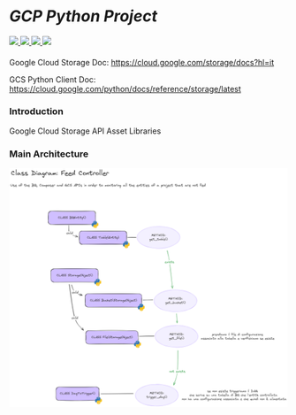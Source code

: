 # _GCP Python Project_

  </a>
  <a href="https://www.python.org/downloads/release/python-311">
    <img src="https://img.shields.io/badge/python-3.11-purple.svg" lazyload />
  </a>
  </a>
  <a href="">
    <img src="https://img.shields.io/badge/GoogleCloud lib-0.34.0-blue.svg" lazyload />
  </a>
  </a>
  <a href="">
    <img src="https://img.shields.io/badge/CloudStorage lib-2.16.0-lightblue.svg" lazyload />
  </a>
  </a>
  <a href="">
    <img src="https://img.shields.io/badge/BigQuery lib-3.21.0-lightgreen.svg" lazyload />
  </a>

####

Google Cloud Storage Doc: https://cloud.google.com/storage/docs?hl=it

GCS Python Client Doc: https://cloud.google.com/python/docs/reference/storage/latest

####

### Introduction
Google Cloud Storage API Asset Libraries


### Main Architecture

<p align="center">
  <img src="doc\img\CLASS_DIAGRAM.png" />
</p>
<br>